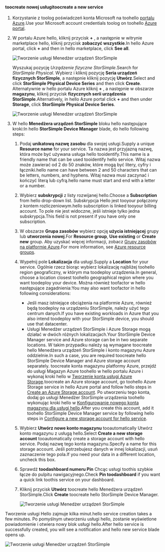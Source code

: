 <!--author=alkohli last changed:02/10/2017-->


#### <a name="toocreate-a-new-service"></a><span data-ttu-id="450b1-101">toocreate nowej usługi</span><span class="sxs-lookup"><span data-stu-id="450b1-101">toocreate a new service</span></span>

1. <span data-ttu-id="450b1-102">Korzystanie z toolog poświadczeń konta Microsoft na toohello [portalu Azure](https://portal.azure.com/).</span><span class="sxs-lookup"><span data-stu-id="450b1-102">Use your Microsoft account credentials toolog on toohello [Azure portal](https://portal.azure.com/).</span></span>

2. <span data-ttu-id="450b1-103">W portalu Azure hello, kliknij przycisk  **+**  , a następnie w witrynie marketplace hello, kliknij przycisk **zobaczyć wszystkie**.</span><span class="sxs-lookup"><span data-stu-id="450b1-103">In hello Azure portal, click **+** and then in hello marketplace, click **See all**.</span></span>

    ![Tworzenie usługi Menedżer urządzeń StorSimple](./media/storsimple-8000-create-new-service/createssdevman1.png)

    <span data-ttu-id="450b1-105">Wyszukaj pozycję _Urządzenie fizyczne StorSimple_.</span><span class="sxs-lookup"><span data-stu-id="450b1-105">Search for _StorSimple Physical_.</span></span> <span data-ttu-id="450b1-106">Wybierz i kliknij pozycję **Seria urządzeń fizycznych StorSimple**, a następnie kliknij pozycję **Utwórz**.</span><span class="sxs-lookup"><span data-stu-id="450b1-106">Select and click **StorSimple Physical Device Series** and then click **Create**.</span></span> <span data-ttu-id="450b1-107">Alternatywnie w hello portalu Azure kliknij  **+**  , a następnie w obszarze **magazynu**, kliknij przycisk **fizycznych serii urządzenia StorSimple**.</span><span class="sxs-lookup"><span data-stu-id="450b1-107">Alternatively, in hello Azure portal click **+** and then under **Storage**, click **StorSimple Physical Device Series**.</span></span>

    ![Tworzenie usługi Menedżer urządzeń StorSimple](./media/storsimple-8000-create-new-service/createssdevman11.png)

3. <span data-ttu-id="450b1-109">W hello **Menedżera urządzeń StorSimple** bloku hello następujące kroki:</span><span class="sxs-lookup"><span data-stu-id="450b1-109">In hello **StorSimple Device Manager** blade, do hello following steps:</span></span>
   
   1. <span data-ttu-id="450b1-110">Podaj **unikatową nazwę zasobu** dla swojej usługi.</span><span class="sxs-lookup"><span data-stu-id="450b1-110">Supply a unique **Resource name** for your service.</span></span> <span data-ttu-id="450b1-111">Ta nazwa jest przyjazną nazwę, która może być używana usługa hello tooidentify.</span><span class="sxs-lookup"><span data-stu-id="450b1-111">This name is a friendly name that can be used tooidentify hello service.</span></span> <span data-ttu-id="450b1-112">Witaj nazwa może zawierać od 2 do 50 znaków, które mogą być litery, cyfry i łączniki.</span><span class="sxs-lookup"><span data-stu-id="450b1-112">hello name can have between 2 and 50 characters that can be letters, numbers, and hyphens.</span></span> <span data-ttu-id="450b1-113">Witaj nazwa musi zaczynać i kończyć literą lub cyfrą.</span><span class="sxs-lookup"><span data-stu-id="450b1-113">hello name must start and end with a letter or a number.</span></span>

   2. <span data-ttu-id="450b1-114">Wybierz **subskrypcji** z listy rozwijanej hello.</span><span class="sxs-lookup"><span data-stu-id="450b1-114">Choose a **Subscription** from hello drop-down list.</span></span> <span data-ttu-id="450b1-115">Subskrypcja Hello jest tooyour połączony z kontem rozliczeniowym.</span><span class="sxs-lookup"><span data-stu-id="450b1-115">hello subscription is linked tooyour billing account.</span></span> <span data-ttu-id="450b1-116">To pole nie jest widoczne, jeśli istnieje tylko jedna subskrypcja.</span><span class="sxs-lookup"><span data-stu-id="450b1-116">This field is not present if you have only one subscription.</span></span>

   3. <span data-ttu-id="450b1-117">W obszarze **Grupa zasobów** wybierz opcję **użycia istniejącej** grupy lub **utworzenia nowej**.</span><span class="sxs-lookup"><span data-stu-id="450b1-117">For **Resource group**, **Use existing** or **Create new** group.</span></span> <span data-ttu-id="450b1-118">Aby uzyskać więcej informacji, zobacz [Grupy zasobów na platformie Azure](https://azure.microsoft.com/documentation/articles/virtual-machines-windows-infrastructure-resource-groups-guidelines/).</span><span class="sxs-lookup"><span data-stu-id="450b1-118">For more information, see [Azure resource groups](https://azure.microsoft.com/documentation/articles/virtual-machines-windows-infrastructure-resource-groups-guidelines/).</span></span>
   
   4. <span data-ttu-id="450b1-119">Wypełnij pole **Lokalizacja** dla usługi.</span><span class="sxs-lookup"><span data-stu-id="450b1-119">Supply a **Location** for your service.</span></span> <span data-ttu-id="450b1-120">Ogólnie rzecz biorąc wybierz lokalizację najbliżej toohello region geograficzny, w którym ma toodeploy urządzenia.</span><span class="sxs-lookup"><span data-stu-id="450b1-120">In general, choose a location closest toohello geographical region where you want toodeploy your device.</span></span> <span data-ttu-id="450b1-121">Można również toofactor w hello następujące zagadnienia:</span><span class="sxs-lookup"><span data-stu-id="450b1-121">You may also want toofactor in hello following considerations:</span></span> 
      
      * <span data-ttu-id="450b1-122">Jeśli masz istniejące obciążenia na platformie Azure, również będą toodeploy na urządzeniu StorSimple, należy użyć tego centrum danych.</span><span class="sxs-lookup"><span data-stu-id="450b1-122">If you have existing workloads in Azure that you also intend toodeploy with your StorSimple device, you should use that datacenter.</span></span>
      * <span data-ttu-id="450b1-123">Usługi Menedżer urządzeń StorSimple i Azure Storage mogą działać w dwóch różnych lokalizacjach.</span><span class="sxs-lookup"><span data-stu-id="450b1-123">Your StorSimple Device Manager service and Azure storage can be in two separate locations.</span></span> <span data-ttu-id="450b1-124">W takim przypadku należy są wymagane toocreate hello Menedżera urządzeń StorSimple i konto magazynu Azure oddzielnie.</span><span class="sxs-lookup"><span data-stu-id="450b1-124">In such a case, you are required toocreate hello StorSimple Device Manager and Azure storage account separately.</span></span> <span data-ttu-id="450b1-125">toocreate konta magazynu platformy Azure, przejdź do usługi Magazyn Azure toohello w hello portalu Azure i wykonaj kroki hello w [Tworzenie konta usługi Azure Storage](../articles/storage/common/storage-create-storage-account.md#create-a-storage-account).</span><span class="sxs-lookup"><span data-stu-id="450b1-125">toocreate an Azure storage account, go toohello Azure Storage service in hello Azure portal and follow hello steps in [Create an Azure Storage account](../articles/storage/common/storage-create-storage-account.md#create-a-storage-account).</span></span> <span data-ttu-id="450b1-126">Po utworzeniu tego konta, dodaj go usługi Menedżer StorSimple urządzenia toohello wykonując kroki hello w [Konfigurowanie nowego konta magazynu dla usługi hello](../articles/storsimple/storsimple-8000-deployment-walkthrough-u2.md#configure-a-new-storage-account-for-the-service).</span><span class="sxs-lookup"><span data-stu-id="450b1-126">After you create this account, add it toohello StorSimple Device Manager service by following hello steps in [Configure a new storage account for hello service](../articles/storsimple/storsimple-8000-deployment-walkthrough-u2.md#configure-a-new-storage-account-for-the-service).</span></span>

   5. <span data-ttu-id="450b1-127">Wybierz **Utwórz nowe konto magazynu** tooautomatically Utwórz konto magazynu z usługą hello.</span><span class="sxs-lookup"><span data-stu-id="450b1-127">Select **Create a new storage account** tooautomatically create a storage account with hello service.</span></span> <span data-ttu-id="450b1-128">Podaj nazwę tego konta magazynu.</span><span class="sxs-lookup"><span data-stu-id="450b1-128">Specify a name for this storage account.</span></span> <span data-ttu-id="450b1-129">Jeśli potrzebujesz danych w innej lokalizacji, usuń zaznaczenie tego pola.</span><span class="sxs-lookup"><span data-stu-id="450b1-129">If you need your data in a different location, uncheck this box.</span></span>

   6. <span data-ttu-id="450b1-130">Sprawdź **toodashboard numeru Pin** Chcąc usługi toothis szybkie łącze do pulpitu nawigacyjnego.</span><span class="sxs-lookup"><span data-stu-id="450b1-130">Check **Pin toodashboard** if you want a quick link toothis service on your dashboard.</span></span>
      
   7. <span data-ttu-id="450b1-131">Kliknij przycisk **Utwórz** toocreate hello Menedżera urządzeń StorSimple.</span><span class="sxs-lookup"><span data-stu-id="450b1-131">Click **Create** toocreate hello StorSimple Device Manager.</span></span>

       ![Tworzenie usługi Menedżer urządzeń StorSimple](./media/storsimple-8000-create-new-service/createssdevman2.png)
   
<span data-ttu-id="450b1-133">Tworzenie usługi Hello zajmuje kilka minut.</span><span class="sxs-lookup"><span data-stu-id="450b1-133">hello service creation takes a few minutes.</span></span> <span data-ttu-id="450b1-134">Po pomyślnym utworzeniu usługi hello, zostanie wyświetlone powiadomienie i otwiera nowy blok usługi hello.</span><span class="sxs-lookup"><span data-stu-id="450b1-134">After hello service is successfully created, you will see a notification and hello new service blade opens up.</span></span>
   
![Tworzenie usługi Menedżer urządzeń StorSimple](./media/storsimple-8000-create-new-service/createssdevman5.png)


